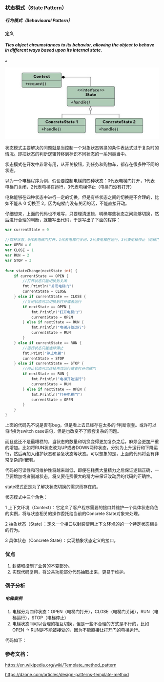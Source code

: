 ### 状态模式（State Pattern）

##### 行为模式（Behavioural Pattern）

#### 定义

***Ties object circumstances to its behavior, allowing the object to behave in different ways based upon its internal state.***

***。***

![State Pattern UML](../images/state_pattern.png)

状态模式主要解决的问题就是当控制一个对象状态转换的条件表达式过于复杂时的情况。即把状态的判断逻辑转移到标识不同状态的一系列类当中。

状态模式在开发中非常有用，从开关按钮，到任务和购物车，都存在很多种不同的状态。

以为一个电梯程序为例，假设要控制电梯的四种状态：0代表电梯门打开，1代表电梯门关闭，2代表电梯在运行，3代表电梯停止（电梯门没有打开）

电梯能够在四种状态中进行一定的切换，但是有些状态之间的切换是不合理的，比如不能从 0 切换至 2，因为电梯门没有关闭的话，不能直接开动。

仔细想来，上面的代码也不难写，只要理清逻辑，明确哪些状态之间能够切换，然后进行合理的判断，就能写出代码，于是写出了下面的程序：

```go
var currentState = 0

//四种状态，0代表电梯门打开，1代表电梯门关闭，2代表电梯在运行，3代表电梯停止（电梯门没有打开）
var OPEN = 0
var CLOSE = 1
var RUN = 2
var STOP = 3

func stateChange(nextState int) {
	if currentState == OPEN {
		//打开状态只能切换到关闭
		fmt.Println("关闭电梯门")
		currentState = CLOSE
	} else if currentState == CLOSE {
		//关闭状态可以切换到打开或者运行
		if nextState == OPEN {
			fmt.Println("打开电梯门")
			currentState = OPEN
		} else if nextState == RUN {
			fmt.Println("电梯开始运行")
			currentState = RUN
		}
	} else if currentState == RUN {
		//运行状态只能选择停止
		fmt.Print("停止电梯")
		currentState = STOP
	} else if currentState == STOP {
		//停止状态可以选择再次运行或者打开电梯门
		if nextState == RUN {
			fmt.Println("电梯开始运行")
			currentState = RUN
		} else if nextState == OPEN {
			fmt.Println("打开电梯门")
			currentState = OPEN
		}
	}
}
```

上面的代码先不说是否有bug，但是看上去已经存在太多的if判断嵌套。或许可以将if换为switch case语句，但是也改变不了嵌套复杂的问题。

而且这还不是最糟糕的，当状态的数量和切换变得更加复杂之后，麻烦会更加严重的增加。比如将RUN状态改为UP或者DOWN两种状态，分别为上升运行和下降运行，然后再加入维护状态和紧急状态等状态。可以想象的是，上面的代码将会有非常复杂的if嵌套。

代码的可读性和可维护性将越来越低，即便在耗费大量精力之后保证逻辑正确，一旦要增加或者删减状态，将又要花费很大的精力来保证改动后的代码的正确性。

state模式正是为了解决状态切换的需求而存在的。

状态模式中三个角色：

1 上下文环境（Context）：它定义了客户程序需要的接口并维护一个具体状态角色的实例，将与状态相关的操作委托给当前的Concrete State对象来处理。

2 抽象状态（State）：定义一个接口以封装使用上下文环境的的一个特定状态相关的行为。

3 具体状态（Concrete State）：实现抽象状态定义的接口。




### 优点
1. 封装和控制了业务的不变部分。
2. 实现代码复用，将公共功能部分代码抽取出来，更易于维护。

### 例子分析

##### 电梯案例

1. 电梯分为四种状态：OPEN（电梯门打开），CLOSE（电梯门关闭），RUN（电梯运行），STOP（电梯停止）
2. 电梯状态间可以合理的相互切换，但是一些不合理的方式是不行的，比如OPEN -> RUN是不能被接受的，因为不能直接让打开门的电梯运行。

代码如下：



### 参考文档：

https://en.wikipedia.org/wiki/Template_method_pattern

https://dzone.com/articles/design-patterns-template-method